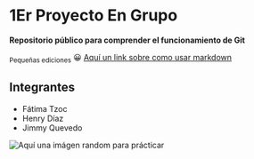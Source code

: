 # 1Er Proyecto En Grupo
 **Repositorio público para comprender el funcionamiento de Git**

<sub>Pequeñas ediciones</sub>
:grinning:
[Aquí un link sobre como usar markdown](https://docs.github.com/es/get-started/writing-on-github/getting-started-with-writing-and-formatting-on-github/basic-writing-and-formatting-syntax)

## Integrantes

+ Fátima Tzoc
+ Henry Díaz
+ Jimmy Quevedo

![Aquí una imágen random para prácticar](https://cinepremiere.com.mx/wp-content/uploads/2022/10/Naruto-series-y-peliculas-cronologia-donde-ver-900x506.jpg)
